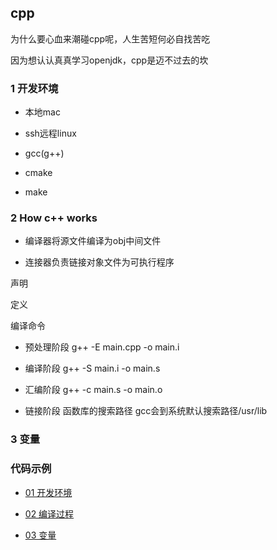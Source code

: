 cpp
---

为什么要心血来潮碰cpp呢，人生苦短何必自找苦吃

因为想认认真真学习openjdk，cpp是迈不过去的坎

### 1 开发环境

- 本地mac

- ssh远程linux

- gcc(g++)

- cmake

- make

### 2 How c++ works

- 编译器将源文件编译为obj中间文件

- 连接器负责链接对象文件为可执行程序

声明

定义

编译命令

- 预处理阶段 g++ -E main.cpp -o main.i

- 编译阶段 g++ -S main.i -o main.s

- 汇编阶段 g++ -c main.s -o main.o

- 链接阶段 函数库的搜索路径 gcc会到系统默认搜索路径/usr/lib

### 3 变量

### 代码示例

- [01 开发环境](./01/)

- [02 编译过程](./02/)

- [03 变量](./03/)